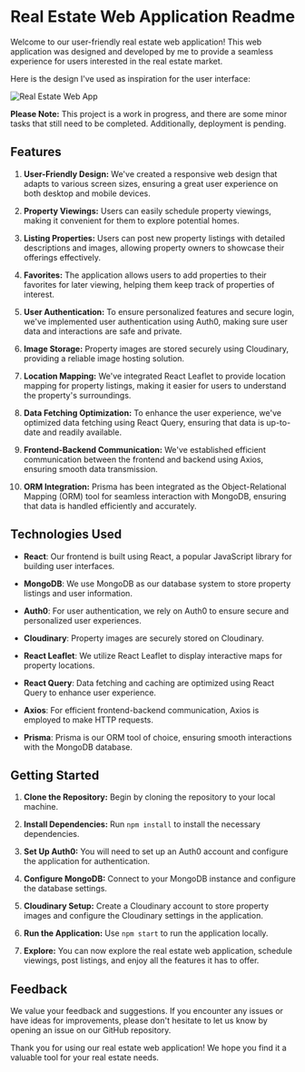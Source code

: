 # Real Estate Web Application Readme

Welcome to our user-friendly real estate web application! This web application was designed and developed by me to provide a seamless experience for users interested in the real estate market.

Here is the design I've used as inspiration for the user interface:

![Real Estate Web App](https://cdn.dribbble.com/users/2947819/screenshots/16603527/dribbble_1.png)

**Please Note:** This project is a work in progress, and there are some minor tasks that still need to be completed. Additionally, deployment is pending.

## Features

1. **User-Friendly Design:** We've created a responsive web design that adapts to various screen sizes, ensuring a great user experience on both desktop and mobile devices.

2. **Property Viewings:** Users can easily schedule property viewings, making it convenient for them to explore potential homes.

3. **Listing Properties:** Users can post new property listings with detailed descriptions and images, allowing property owners to showcase their offerings effectively.

4. **Favorites:** The application allows users to add properties to their favorites for later viewing, helping them keep track of properties of interest.

5. **User Authentication:** To ensure personalized features and secure login, we've implemented user authentication using Auth0, making sure user data and interactions are safe and private.

6. **Image Storage:** Property images are stored securely using Cloudinary, providing a reliable image hosting solution.

7. **Location Mapping:** We've integrated React Leaflet to provide location mapping for property listings, making it easier for users to understand the property's surroundings.

8. **Data Fetching Optimization:** To enhance the user experience, we've optimized data fetching using React Query, ensuring that data is up-to-date and readily available.

9. **Frontend-Backend Communication:** We've established efficient communication between the frontend and backend using Axios, ensuring smooth data transmission.

10. **ORM Integration:** Prisma has been integrated as the Object-Relational Mapping (ORM) tool for seamless interaction with MongoDB, ensuring that data is handled efficiently and accurately.

## Technologies Used

- **React**: Our frontend is built using React, a popular JavaScript library for building user interfaces.

- **MongoDB**: We use MongoDB as our database system to store property listings and user information.

- **Auth0**: For user authentication, we rely on Auth0 to ensure secure and personalized user experiences.

- **Cloudinary**: Property images are securely stored on Cloudinary.

- **React Leaflet**: We utilize React Leaflet to display interactive maps for property locations.

- **React Query**: Data fetching and caching are optimized using React Query to enhance user experience.

- **Axios**: For efficient frontend-backend communication, Axios is employed to make HTTP requests.

- **Prisma**: Prisma is our ORM tool of choice, ensuring smooth interactions with the MongoDB database.

## Getting Started

1. **Clone the Repository:** Begin by cloning the repository to your local machine.

2. **Install Dependencies:** Run `npm install` to install the necessary dependencies.

3. **Set Up Auth0:** You will need to set up an Auth0 account and configure the application for authentication.

4. **Configure MongoDB:** Connect to your MongoDB instance and configure the database settings.

5. **Cloudinary Setup:** Create a Cloudinary account to store property images and configure the Cloudinary settings in the application.

6. **Run the Application:** Use `npm start` to run the application locally.

7. **Explore:** You can now explore the real estate web application, schedule viewings, post listings, and enjoy all the features it has to offer.

## Feedback

We value your feedback and suggestions. If you encounter any issues or have ideas for improvements, please don't hesitate to let us know by opening an issue on our GitHub repository.

Thank you for using our real estate web application! We hope you find it a valuable tool for your real estate needs.

